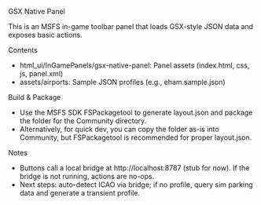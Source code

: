 GSX Native Panel

This is an MSFS in-game toolbar panel that loads GSX-style JSON data and exposes basic actions.

Contents
- html_ui/InGamePanels/gsx-native-panel: Panel assets (index.html, css, js, panel.xml)
- assets/airports: Sample JSON profiles (e.g., eham.sample.json)

Build & Package
- Use the MSFS SDK FSPackagetool to generate layout.json and package the folder for the Community directory.
- Alternatively, for quick dev, you can copy the folder as-is into Community, but FSPackagetool is recommended for proper layout.json.

Notes
- Buttons call a local bridge at http://localhost:8787 (stub for now). If the bridge is not running, actions are no-ops.
- Next steps: auto-detect ICAO via bridge; if no profile, query sim parking data and generate a transient profile.
